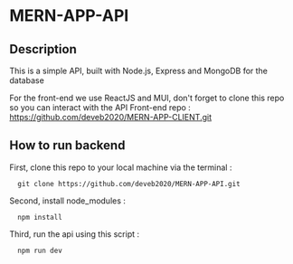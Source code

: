 # MERN-APP-API

## Description

This is a simple API, built with Node.js, Express and MongoDB for the database

For the front-end we use ReactJS and MUI, don't forget to clone this repo so you can interact with the API
Front-end repo : https://github.com/deveb2020/MERN-APP-CLIENT.git

## How to run backend

First, clone this repo to your local machine via the terminal :
```
  git clone https://github.com/deveb2020/MERN-APP-API.git
```

Second, install node_modules :
````
  npm install
````

Third, run the api using this script :
````
  npm run dev
````



